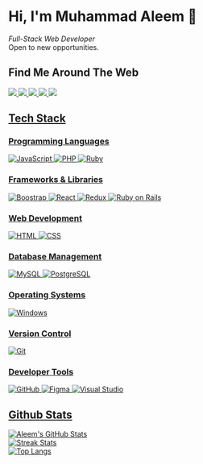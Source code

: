 # Hi, I'm Muhammad Aleem 👋

<i>Full-Stack Web Developer</i>
<br>
Open to new opportunities.

## Find Me Around The Web

<div class="d-flex">
  <a href="https://web.facebook.com/muhammad.aleem.hashmi1/"><img src="https://img.shields.io/badge/Facebook-1877F2?style=for-the-badge&logo=facebook&logoColor=white"/>
  <a href="mailto:aleemhashmi4321@gmail.com"><img src="https://img.shields.io/badge/Gmail-D14836?style=for-the-badge&logo=gmail&logoColor=white"/>
  <a href="https://www.instagram.com/m_aleem_hashmi/"><img src="https://img.shields.io/badge/Instagram-E4405F?style=for-the-badge&logo=instagram&logoColor=white"/>
  <a href="https://www.linkedin.com/in/muhammad-aleem-hashmi/"><img src="https://img.shields.io/badge/LinkedIn-0077B5?style=for-the-badge&logo=linkedin&logoColor=white"/>
  <a href="https://twitter.com/MAleemHashmi1"><img src="https://img.shields.io/badge/Twitter-1DA1F2?style=for-the-badge&logo=twitter&logoColor=white"/>
</div>
    
## Tech Stack

### Programming Languages
    
<div class="d-flex">
  <img alt="JavaScript" src="https://img.shields.io/badge/JavaScript-%23F7DF1E?style=for-the-badge&logo=javascript&logoColor=white">
  <img alt="PHP" src="https://img.shields.io/badge/PHP-blueviolet?style=for-the-badge&logo=php&logoColor=white">
  <img alt="Ruby" src="https://img.shields.io/badge/Ruby-CC342D?style=for-the-badge&logo=ruby&logoColor=white">
</div>

### Frameworks & Libraries

<div class="d-flex">
  <img alt="Boostrap" src="https://img.shields.io/badge/Bootstrap-563D7C?style=for-the-badge&logo=bootstrap&logoColor=white">
  <img alt="React" src="https://img.shields.io/badge/React-blue?style=for-the-badge&logo=react&logoColor=white">
  <img alt="Redux" src="https://img.shields.io/badge/Redux-593D88?style=for-the-badge&logo=redux&logoColor=white">
  <img alt="Ruby on Rails" src="https://img.shields.io/badge/Ruby_on_Rails-CC0000?style=for-the-badge&logo=rubyonrails&logoColor=white">
</div>

### Web Development

<div class="d-flex">
  <img alt="HTML" src="https://img.shields.io/badge/HTML5-E34F26?style=for-the-badge&logo=html5&logoColor=white">
  <img alt="CSS" src="https://img.shields.io/badge/CSS3-1572B6?style=for-the-badge&logo=css3&logoColor=white">
</div>

### Database Management

<div class="d-flex">
  <img alt="MySQL" src="https://img.shields.io/badge/MySQL-F29111?style=for-the-badge&logo=mysql&logoColor=white">
  <img alt="PostgreSQL" src="https://img.shields.io/badge/PostgreSQL-1572B6?style=for-the-badge&logo=postgresql&logoColor=white">
</div>

### Operating Systems

<div class="d-flex">
  <img alt="Windows" src="https://img.shields.io/badge/Windows-1877F2?style=for-the-badge&logo=windows&logoColor=white">
</div>

### Version Control

<div class="d-flex">
  <img alt="Git" src="https://img.shields.io/badge/Git-E44C30?style=for-the-badge&logo=git&logoColor=white">
</div>

### Developer Tools

<div class="d-flex">
  <img alt="GitHub" src="https://img.shields.io/badge/GitHub-black?style=for-the-badge&logo=github&logoColor=white">
  <img alt="Figma" src="https://img.shields.io/badge/Figma-F24E1E?style=for-the-badge&logo=figma&logoColor=white">
  <img alt="Visual Studio" src="https://img.shields.io/badge/Visual_Studio-5C2D91?style=for-the-badge&logo=visual%20studio&logoColor=white">
</div>

## Github Stats

[![Aleem's GitHub Stats](https://github-readme-stats.vercel.app/api?username=MAleemH&count_private=true&show_icons=true&theme=tokyonight)](https://github.com/MAleemH/MAleemH) <br>
[![Streak Stats](https://github-readme-streak-stats.herokuapp.com/?user=MAleemH&theme=tokyonight)](https://github.com/MAleemH/MAleemH) <br>
[![Top Langs](https://github-readme-stats.vercel.app/api/top-langs/?username=MAleemH&langs_count=10&theme=tokyonight)](https://github.com/MAleemH/MAleemH)
